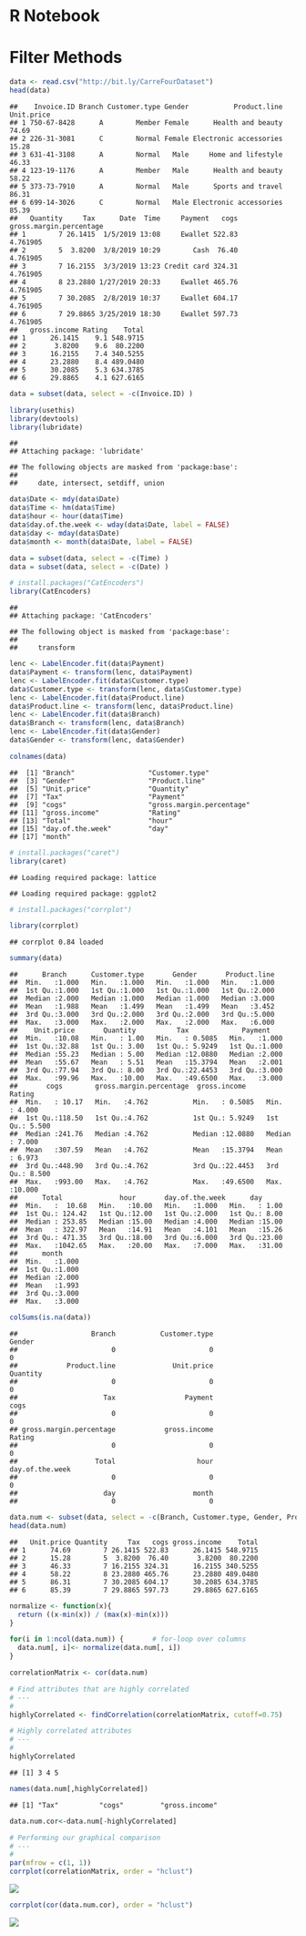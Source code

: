 R Notebook
================

# Filter Methods

``` r
data <- read.csv("http://bit.ly/CarreFourDataset")
head(data)
```

    ##    Invoice.ID Branch Customer.type Gender           Product.line Unit.price
    ## 1 750-67-8428      A        Member Female      Health and beauty      74.69
    ## 2 226-31-3081      C        Normal Female Electronic accessories      15.28
    ## 3 631-41-3108      A        Normal   Male     Home and lifestyle      46.33
    ## 4 123-19-1176      A        Member   Male      Health and beauty      58.22
    ## 5 373-73-7910      A        Normal   Male      Sports and travel      86.31
    ## 6 699-14-3026      C        Normal   Male Electronic accessories      85.39
    ##   Quantity     Tax      Date  Time     Payment   cogs gross.margin.percentage
    ## 1        7 26.1415  1/5/2019 13:08     Ewallet 522.83                4.761905
    ## 2        5  3.8200  3/8/2019 10:29        Cash  76.40                4.761905
    ## 3        7 16.2155  3/3/2019 13:23 Credit card 324.31                4.761905
    ## 4        8 23.2880 1/27/2019 20:33     Ewallet 465.76                4.761905
    ## 5        7 30.2085  2/8/2019 10:37     Ewallet 604.17                4.761905
    ## 6        7 29.8865 3/25/2019 18:30     Ewallet 597.73                4.761905
    ##   gross.income Rating    Total
    ## 1      26.1415    9.1 548.9715
    ## 2       3.8200    9.6  80.2200
    ## 3      16.2155    7.4 340.5255
    ## 4      23.2880    8.4 489.0480
    ## 5      30.2085    5.3 634.3785
    ## 6      29.8865    4.1 627.6165

``` r
data = subset(data, select = -c(Invoice.ID) )
```

``` r
library(usethis)
library(devtools)
library(lubridate)
```

    ## 
    ## Attaching package: 'lubridate'

    ## The following objects are masked from 'package:base':
    ## 
    ##     date, intersect, setdiff, union

``` r
data$Date <- mdy(data$Date)
data$Time <- hm(data$Time)
data$hour <- hour(data$Time)
data$day.of.the.week <- wday(data$Date, label = FALSE)
data$day <- mday(data$Date)
data$month <- month(data$Date, label = FALSE)

data = subset(data, select = -c(Time) )
data = subset(data, select = -c(Date) )
```

``` r
# install.packages("CatEncoders")
library(CatEncoders)
```

    ## 
    ## Attaching package: 'CatEncoders'

    ## The following object is masked from 'package:base':
    ## 
    ##     transform

``` r
lenc <- LabelEncoder.fit(data$Payment)
data$Payment <- transform(lenc, data$Payment)
lenc <- LabelEncoder.fit(data$Customer.type)
data$Customer.type <- transform(lenc, data$Customer.type)
lenc <- LabelEncoder.fit(data$Product.line)
data$Product.line <- transform(lenc, data$Product.line)
lenc <- LabelEncoder.fit(data$Branch)
data$Branch <- transform(lenc, data$Branch)
lenc <- LabelEncoder.fit(data$Gender)
data$Gender <- transform(lenc, data$Gender)
```

``` r
colnames(data)
```

    ##  [1] "Branch"                  "Customer.type"          
    ##  [3] "Gender"                  "Product.line"           
    ##  [5] "Unit.price"              "Quantity"               
    ##  [7] "Tax"                     "Payment"                
    ##  [9] "cogs"                    "gross.margin.percentage"
    ## [11] "gross.income"            "Rating"                 
    ## [13] "Total"                   "hour"                   
    ## [15] "day.of.the.week"         "day"                    
    ## [17] "month"

``` r
# install.packages("caret")
library(caret)
```

    ## Loading required package: lattice

    ## Loading required package: ggplot2

``` r
# install.packages("corrplot")
```

``` r
library(corrplot)
```

    ## corrplot 0.84 loaded

``` r
summary(data)
```

    ##      Branch      Customer.type       Gender       Product.line  
    ##  Min.   :1.000   Min.   :1.000   Min.   :1.000   Min.   :1.000  
    ##  1st Qu.:1.000   1st Qu.:1.000   1st Qu.:1.000   1st Qu.:2.000  
    ##  Median :2.000   Median :1.000   Median :1.000   Median :3.000  
    ##  Mean   :1.988   Mean   :1.499   Mean   :1.499   Mean   :3.452  
    ##  3rd Qu.:3.000   3rd Qu.:2.000   3rd Qu.:2.000   3rd Qu.:5.000  
    ##  Max.   :3.000   Max.   :2.000   Max.   :2.000   Max.   :6.000  
    ##    Unit.price       Quantity          Tax             Payment     
    ##  Min.   :10.08   Min.   : 1.00   Min.   : 0.5085   Min.   :1.000  
    ##  1st Qu.:32.88   1st Qu.: 3.00   1st Qu.: 5.9249   1st Qu.:1.000  
    ##  Median :55.23   Median : 5.00   Median :12.0880   Median :2.000  
    ##  Mean   :55.67   Mean   : 5.51   Mean   :15.3794   Mean   :2.001  
    ##  3rd Qu.:77.94   3rd Qu.: 8.00   3rd Qu.:22.4453   3rd Qu.:3.000  
    ##  Max.   :99.96   Max.   :10.00   Max.   :49.6500   Max.   :3.000  
    ##       cogs        gross.margin.percentage  gross.income         Rating      
    ##  Min.   : 10.17   Min.   :4.762           Min.   : 0.5085   Min.   : 4.000  
    ##  1st Qu.:118.50   1st Qu.:4.762           1st Qu.: 5.9249   1st Qu.: 5.500  
    ##  Median :241.76   Median :4.762           Median :12.0880   Median : 7.000  
    ##  Mean   :307.59   Mean   :4.762           Mean   :15.3794   Mean   : 6.973  
    ##  3rd Qu.:448.90   3rd Qu.:4.762           3rd Qu.:22.4453   3rd Qu.: 8.500  
    ##  Max.   :993.00   Max.   :4.762           Max.   :49.6500   Max.   :10.000  
    ##      Total              hour       day.of.the.week      day       
    ##  Min.   :  10.68   Min.   :10.00   Min.   :1.000   Min.   : 1.00  
    ##  1st Qu.: 124.42   1st Qu.:12.00   1st Qu.:2.000   1st Qu.: 8.00  
    ##  Median : 253.85   Median :15.00   Median :4.000   Median :15.00  
    ##  Mean   : 322.97   Mean   :14.91   Mean   :4.101   Mean   :15.26  
    ##  3rd Qu.: 471.35   3rd Qu.:18.00   3rd Qu.:6.000   3rd Qu.:23.00  
    ##  Max.   :1042.65   Max.   :20.00   Max.   :7.000   Max.   :31.00  
    ##      month      
    ##  Min.   :1.000  
    ##  1st Qu.:1.000  
    ##  Median :2.000  
    ##  Mean   :1.993  
    ##  3rd Qu.:3.000  
    ##  Max.   :3.000

``` r
colSums(is.na(data))
```

    ##                  Branch           Customer.type                  Gender 
    ##                       0                       0                       0 
    ##            Product.line              Unit.price                Quantity 
    ##                       0                       0                       0 
    ##                     Tax                 Payment                    cogs 
    ##                       0                       0                       0 
    ## gross.margin.percentage            gross.income                  Rating 
    ##                       0                       0                       0 
    ##                   Total                    hour         day.of.the.week 
    ##                       0                       0                       0 
    ##                     day                   month 
    ##                       0                       0

``` r
data.num <- subset(data, select = -c(Branch, Customer.type, Gender, Product.line, hour, day.of.the.week, day, month, Rating, gross.margin.percentage, Payment) )
head(data.num)
```

    ##   Unit.price Quantity     Tax   cogs gross.income    Total
    ## 1      74.69        7 26.1415 522.83      26.1415 548.9715
    ## 2      15.28        5  3.8200  76.40       3.8200  80.2200
    ## 3      46.33        7 16.2155 324.31      16.2155 340.5255
    ## 4      58.22        8 23.2880 465.76      23.2880 489.0480
    ## 5      86.31        7 30.2085 604.17      30.2085 634.3785
    ## 6      85.39        7 29.8865 597.73      29.8865 627.6165

``` r
normalize <- function(x){
  return ((x-min(x)) / (max(x)-min(x)))
}
```

``` r
for(i in 1:ncol(data.num)) {       # for-loop over columns
  data.num[, i]<- normalize(data.num[, i])
}
```

``` r
correlationMatrix <- cor(data.num)

# Find attributes that are highly correlated
# ---
#
highlyCorrelated <- findCorrelation(correlationMatrix, cutoff=0.75)

# Highly correlated attributes
# ---
# 
highlyCorrelated
```

    ## [1] 3 4 5

``` r
names(data.num[,highlyCorrelated])
```

    ## [1] "Tax"          "cogs"         "gross.income"

``` r
data.num.cor<-data.num[-highlyCorrelated]

# Performing our graphical comparison
# ---
# 
par(mfrow = c(1, 1))
corrplot(correlationMatrix, order = "hclust")
```

![](Feature-Selection_files/figure-gfm/unnamed-chunk-16-1.png)<!-- -->

``` r
corrplot(cor(data.num.cor), order = "hclust")
```

![](Feature-Selection_files/figure-gfm/unnamed-chunk-16-2.png)<!-- -->
